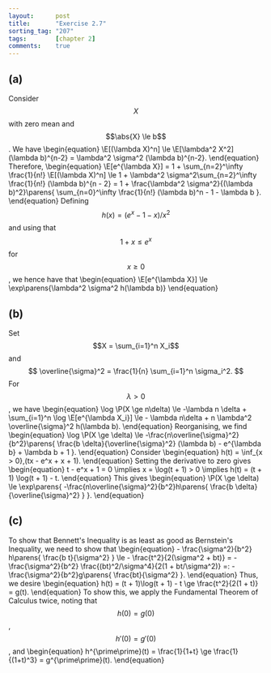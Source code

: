 ```yaml
---
layout:      post
title:       "Exercise 2.7"
sorting_tag: "207"
tags:        [chapter 2]
comments:    true
---
```


## (a)

Consider $$X$$ with zero mean and $$\abs{X} \le b$$.
We have
\begin{equation}
    \E[(\lambda X)^n]
    \le \E[\lambda^2 X^2] (\lambda b)^{n-2}
    = \lambda^2 \sigma^2 (\lambda b)^{n-2}.
\end{equation}
Therefore,
\begin{equation}
    \E[e^{\lambda X}]
    = 1 + \sum_{n=2}^\infty \frac{1}{n!} \E[(\lambda X)^n]
    \le 1 + \lambda^2 \sigma^2\sum_{n=2}^\infty \frac{1}{n!} (\lambda b)^{n - 2}
    = 1 + \frac{\lambda^2 \sigma^2}{(\lambda b)^2}\parens{
        \sum_{n=0}^\infty \frac{1}{n!} (\lambda b)^n
        - 1
        - \lambda b
    }.
\end{equation}
Defining $$h(x) = (e^x - 1 - x)/x^2$$ and using that $$1 + x\le e^x$$ for $$x \ge 0$$, we hence have that
\begin{equation}
    \E[e^{\lambda X}] \le \exp\parens{\lambda^2 \sigma^2 h(\lambda b)}
\end{equation}

## (b)

Set $$X = \sum_{i=1}^n X_i$$ and
$$
    \overline{\sigma}^2 = \frac{1}{n} \sum_{i=1}^n \sigma_i^2.
$$
For $$\lambda > 0$$, we have
\begin{equation}
    \log \P(X \ge n\delta)
    \le -\lambda n \delta + \sum_{i=1}^n \log \E[e^{\lambda X_i}]
    \le - \lambda n\delta + n \lambda^2 \overline{\sigma}^2 h(\lambda b).
\end{equation}
Reorganising, we find
\begin{equation}
    \log \P(X \ge \delta)
    \le -\frac{n\overline{\sigma}^2}{b^2}\parens{
        \frac{b \delta}{\overline{\sigma}^2} (\lambda b)
        - e^{\lambda b}
        + \lambda b
        + 1
    }.
\end{equation}
Consider
\begin{equation}
    h(t) = \inf_{x > 0}\,(tx - e^x + x + 1).
\end{equation}
Setting the derivative to zero gives
\begin{equation}
    t - e^x + 1 = 0
    \implies
    x = \log(t + 1) > 0
    \implies
    h(t)
    = (t + 1) \log(t + 1) - t.
\end{equation}
This gives
\begin{equation}
    \P(X \ge \delta) \le \exp\parens{
        -\frac{n\overline{\sigma}^2}{b^2}h\parens{
            \frac{b \delta}{\overline{\sigma}^2}
        }
    }.
\end{equation}

## (c)

To show that Bennett's Inequality is as least as good as Bernstein's Inequality, we need to show that
\begin{equation}
    - \frac{\sigma^2}{b^2}
    h\parens{
       \frac{b t}{\sigma^2}
    }
    \le - \frac{t^2}{2(\sigma^2 + bt)}
    = -\frac{\sigma^2}{b^2} \frac{(bt)^2/\sigma^4}{2(1 + bt/\sigma^2)}
    =: -\frac{\sigma^2}{b^2}g\parens{
        \frac{bt}{\sigma^2}
    }.
\end{equation}
Thus, we desire
\begin{equation}
    h(t) = (t + 1)\log(t + 1) - t \ge \frac{t^2}{2(1 + t)} = g(t).
\end{equation}
To show this, we apply the Fundamental Theorem of Calculus twice, noting that $$h(0)=g(0)$$, $$h'(0)=g'(0)$$, and
\begin{equation}
    h^{\prime\prime}(t)
    = \frac{1}{1+t}
    \ge \frac{1}{(1+t)^3}
    = g^{\prime\prime}(t).
\end{equation}